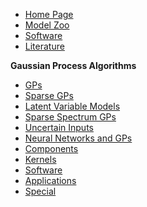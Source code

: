 
* [Home Page](README.md)
* [Model Zoo](model_zoo.md)
* [Software](software.md)
* [Literature](literature.md)

**Gaussian Process Algorithms**
  * [GPs](literature/gps.md)
  * [Sparse GPs](literature/sparse_gps.md)
  * [Latent Variable Models](literature/latent_variable.md)
  * [Sparse Spectrum GPs](literature/fourier.md)
  * [Uncertain Inputs](literature/uncertain_inputs.md)
  * [Neural Networks and GPs](literature/neural_networks.md)
  * [Components](literature/components.md)
  * [Kernels](literature/kernels.md)
  * [Software](literature/software.md)
  * [Applications](literature/applications.md)
  * [Special](literature/special.md)

<!-- ---
**Software**

* **Numpy**
  * [Sklearn]()
  * [GPy]()
* **TensorFlow**
  * [GPFlow]()
  * [TensorFlow Probability]()
  * [Edward2]()
* **PyTorch**
  * [GPyTorch]()
  * [Pyro]() -->